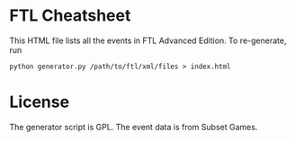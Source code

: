 # FTL Cheatsheet

This HTML file lists all the events in FTL Advanced Edition.
To re-generate, run

    python generator.py /path/to/ftl/xml/files > index.html

# License

The generator script is GPL. The event data is from Subset Games.
